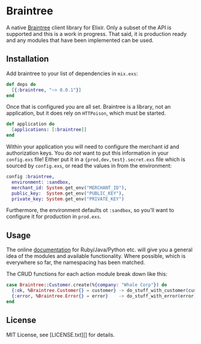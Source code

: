 # Braintree

A native [Braintree][braintree] client library for Elixir. Only a subset of the
API is supported and this is a work in progress. That said, it is production
ready and any modules that have been implemented can be used.

## Installation

Add braintree to your list of dependencies in `mix.exs`:

```elixir
def deps do
  [{:braintree, "~> 0.0.1"}]
end
```

Once that is configured you are all set. Braintree is a library, not an
application, but it does rely on `HTTPoison`, which must be started.

```elixir
def application do
  [applications: [:braintree]]
end
```

Within your application you will need to configure the merchant id and
authorization keys. You do *not* want to put this information in your
`config.exs` file! Either put it in a `{prod,dev,test}.secret.exs` file which is
sourced by `config.exs`, or read the values in from the environment:

```elixir
config :braintree,
  environment: :sandbox,
  merchant_id: System.get_env("MERCHANT_ID"),
  public_key:  System.get_env("PUBLIC_KEY"),
  private_key: System.get_env("PRIVATE_KEY")
```

Furthermore, the environment defaults ot `:sandbox`, so you'll want to configure
it for production in `prod.exs`.

## Usage

The online [documentation][doc] for Ruby/Java/Python etc. will give you a
general idea of the modules and available functionality. Where possible, which
is everywhere so far, the namespacing has been matched.

The CRUD functions for each action module break down like this:

```elixir
case Braintree::Customer.create(%{company: "Whale Corp"}) do
  {:ok, %Braintree.Customer{} = customer} -> do_stuff_with_customer(customer)
  {:error, %Braintree.Error{} = error}    -> do_stuff_with_error(error)
end
```

## License

MIT License, see [LICENSE.txt][] for details.

[braintree]: http://braintree.com
[doc]: docs
